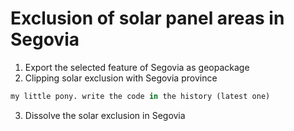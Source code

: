 # Exclusion of solar panel areas in Segovia
1. Export the selected feature of Segovia as geopackage
2. Clipping solar exclusion with Segovia province
```python
my little pony. write the code in the history (latest one)
```
3. Dissolve the solar exclusion in Segovia
